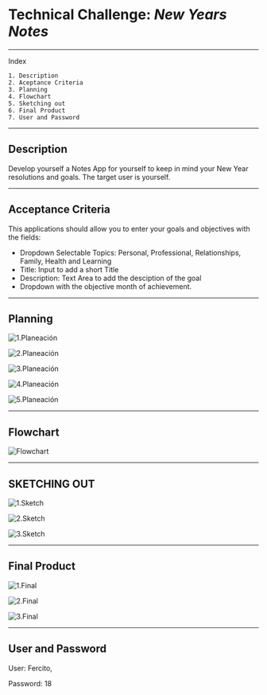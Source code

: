 # Technical Challenge:  _New Years Notes_

---
Index

    1. Description
    2. Aceptance Criteria
    3. Planning
    4. Flowchart
    5. Sketching out
    6. Final Product
    7. User and Password
---

## Description

Develop yourself a Notes App for yourself to keep in mind your New Year resolutions and goals. The target user is yourself.

---

## Acceptance Criteria

This applications should allow you to enter your goals and objectives with the fields:

* Dropdown Selectable Topics: Personal, Professional, Relationships, Family, Health and Learning
* Title: Input to add a short Title
* Description: Text Area to add the desciption of the goal
* Dropdown with the objective month of achievement.

---

## Planning

![1.Planeación](./assets/P1.png)

![2.Planeación](./assets/P2.png)

![3.Planeación](./assets/P3.png)

![4.Planeación](./assets/P4.png)

![5.Planeación](./assets/P5.png)

---

## Flowchart

![Flowchart](./assets/NYA.png)

---

## SKETCHING OUT

![1.Sketch](./assets/M1.png)

![2.Sketch](./assets/M2.png)

![3.Sketch](./assets/M3.png)

---

## Final Product

![1.Final](./assets/FP1.png)

![2.Final](./assets/FP2.png)

![3.Final](./assets/FP3.png)

---

## User and Password

User: Fercito,

Password: 18